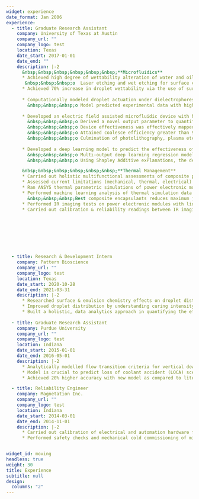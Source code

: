 ```yaml
---
widget: experience
date_format: Jan 2006
experience:
  - title: Graduate Research Assistant
    company: University of Texas at Austin
    company_url: ""
    company_logo: test
    location: Texas
    date_start: 2017-01-01
    date_end: ""
    description: |-2
      &nbsp;&nbsp;&nbsp;&nbsp;&nbsp;&nbsp;**Microfluidics**
      * Achieved high degree of wettability alteration of water and oil droplets via passive (surface engineering, surfactants) and active (electrowetting) techniques <br>
       &nbsp;&nbsp;&nbsp;o	Laser etching and wet etching for surface characterization 
      * Achieved 70% increase in droplet wettability via the use of surfactants & electrowetting
        
      * Computationally modeled droplet actuation under dielectrophoresis <br>
        &nbsp;&nbsp;&nbsp;o	Model predicted experimental data with high accuracy (> 95%) based on electrohydrodynamic physics
        
      * Developed an electric field assisted microfluidic device with high capability in droplet coalescence & generation <br>
        &nbsp;&nbsp;&nbsp;o	Derived a novel output parameter to quantify the microfluidic device’s effectiveness<br>
        &nbsp;&nbsp;&nbsp;o	Device effectiveness was effectively mapped out onto a phase diagram with physics-based interpretability<br>
        &nbsp;&nbsp;&nbsp;o	Attained coalesce efficiency greater than 95%<br>
        &nbsp;&nbsp;&nbsp;o	Culmination of photolithography, plasma etching, emulsion chemistry, surfactants, &nbsp;&nbsp;&nbsp; wettability, dielectrophoresis & image processing techniques<br>
      
      * Developed a deep learning model to predict the effectiveness of microfluidic devices, which could reduce the costs of evaluating potential designs <br>
        &nbsp;&nbsp;&nbsp;o	Multi-output deep learning regression model yielded high prediction accuracy <br>
        &nbsp;&nbsp;&nbsp;o	Using Shapley Additive exPlanations, the deep learning model retained retains a high degree of physics-based interpretability <br><br>

      &nbsp;&nbsp;&nbsp;&nbsp;&nbsp;&nbsp;**Thermal Management**
      * Carried out holistic multifunctional assessments of composite polymeric encapsulants for power electronics modules <br>
      * Assessed current limitations (mechanical, thermal, electrical) of nanocomposites on the lifetime of power electronics
      * Ran ANSYS thermal parametric simulations of power electronic module through UT Austin’s supercomputer 
      * Performed machine learning analysis of thermal simulation data to study effect of nanocomposite encapsulants        
        &nbsp;&nbsp;&nbsp;Best composite encapsulants reduces maximum junction temperatures by 7.4 C (steady state) and 8.9 C (transient)
      *	Performed IR imaging tests on power electronic modules with liquid-cooled heatsink<br>
      * Carried out calibration & reliability readings between IR imaging and thermocouple readings<br>


        





  - title: Research & Development Intern
    company: Pattern Bioscience
    company_url: ""
    company_logo: test
    location: Texas
    date_start: 2020-10-28
    date_end: 2021-03-31
    description: |-2     
      * Researched surface & emulsion chemistry effects on droplet distribution in microchannel cells
      * Improved droplet distribution by understanding curing intensity and thermal effects
      * Built a holistic, data analytics approach in quantifying the effects of surfactants on droplet emulsion stability   
    
  - title: Graduate Research Assistant
    company: Purdue University
    company_url: ""
    company_logo: test
    location: Indiana
    date_start: 2015-01-01
    date_end: 2016-05-01
    description: |-2
      * Analytically modelled flow transition criteria for vertical downward two-phase flow
      * Model is crucial to predict loss of coolant accident (LOCA) scenarios in high pressure nuclear power plants
      * Achieved 20% higher accuracy with new model as compared to literature    

  - title: Reliability Engineer
    company: Magnetation Inc.
    company_url: ""
    company_logo: test
    location: Indiana
    date_start: 2014-03-01
    date_end: 2014-11-01
    description: |-2
      * Carried out calibration of electrical and automation hardware for a mining plant start-up
      * Performed safety checks and mechanical cold commissioning of mining plant


widget_id: moving
headless: true
weight: 30
title: Experience
subtitle: null
design:
  columns: "2"
---
```

